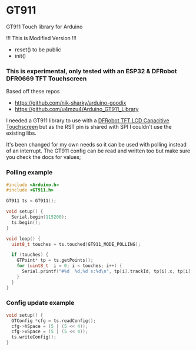 
# GT911
GT911 Touch library for Arduino

!!! This is Modified Version !!!
+ reset() to be public
+ init()

### This is experimental, only tested with an ESP32 & DFRobot DFR0669 TFT Touchscreen

Based off these repos
 - https://github.com/nik-sharky/arduino-goodix
 - https://github.com/u4mzu4/Arduino_GT911_Library

I needed a GT911 library to use with a [DFRobot TFT LCD Capacitive Touchscreen](https://www.dfrobot.com/product-2107.html) but as the RST pin is shared with SPI I couldn't use the existing libs.

It's been changed for my own needs so it can be used with polling instead of an interrupt.
The GT911 config can be read and written too but make sure you check the docs for values;

### Polling example
````cpp
#include <Arduino.h>
#include <GT911.h>

GT911 ts = GT911();

void setup() {
  Serial.begin(115200);
  ts.begin();
}

void loop() {
  uint8_t touches = ts.touched(GT911_MODE_POLLING);

  if (touches) {
    GTPoint* tp = ts.getPoints();
    for (uint8_t  i = 0; i < touches; i++) {
      Serial.printf("#%d  %d,%d s:%d\n", tp[i].trackId, tp[i].x, tp[i].y, tp[i].area);
    }
  }
}
````

### Config update example
````cpp
void setup() {
  GTConfig *cfg = ts.readConfig();
  cfg->hSpace = (5 | (5 << 4));
  cfg->vSpace = (5 | (5 << 4));
  ts.writeConfig();
}
````

